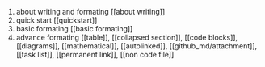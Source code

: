 1. about writing and formating [[about writing]]
2. quick start [[quickstart]]
3. basic formating [[basic formating]]
4. advance formating [[table]], [[collapsed section]], [[code blocks]], [[diagrams]], [[mathematical]], [[autolinked]], [[github_md/attachment]], [[task list]], [[permanent link]], [[non code file]]
